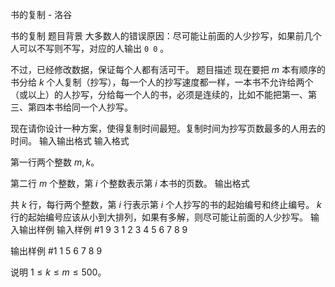 



书的复制 - 洛谷














书的复制
题目背景
大多数人的错误原因：尽可能让前面的人少抄写，如果前几个人可以不写则不写，对应的人输出 `0 0` 。

不过，已经修改数据，保证每个人都有活可干。
题目描述
现在要把 $m$ 本有顺序的书分给 $k$ 个人复制（抄写），每一个人的抄写速度都一样，一本书不允许给两个（或以上）的人抄写，分给每一个人的书，必须是连续的，比如不能把第一、第三、第四本书给同一个人抄写。

现在请你设计一种方案，使得复制时间最短。复制时间为抄写页数最多的人用去的时间。
输入输出格式
输入格式

第一行两个整数 $m,k$。

第二行 $m$ 个整数，第 $i$ 个整数表示第 $i$ 本书的页数。
输出格式

共 $k$ 行，每行两个整数，第 $i$ 行表示第 $i$ 个人抄写的书的起始编号和终止编号。 $k$ 行的起始编号应该从小到大排列，如果有多解，则尽可能让前面的人少抄写。
输入输出样例
输入样例 #1
9 3
1 2 3 4 5 6 7 8 9

输出样例 #1
1 5
6 7
8 9

说明
$1\le k \le m \le 500$。






